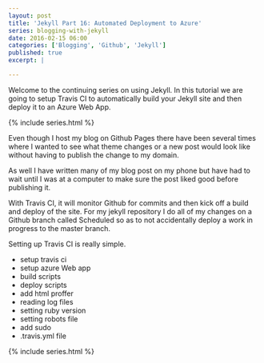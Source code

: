 ```yaml
---
layout: post
title: 'Jekyll Part 16: Automated Deployment to Azure'
series: blogging-with-jekyll 
date: 2016-02-15 06:00
categories: ['Blogging', 'Github', 'Jekyll']
published: true 
excerpt: |

---
```


Welcome to the continuing series on using Jekyll.  In this tutorial we are going to setup Travis CI to automatically build your Jekyll site and then deploy it to an Azure Web App.  

{% include series.html %}

Even though I host my blog on Github Pages there have been several times where I wanted to see what theme changes or a new post would look like without having to publish the change to my domain.

As well I have written many of my blog post on my phone but have had to wait until I was at a computer to make sure the post liked good before publishing it.  

With Travis CI, it will monitor Github for commits and then kick off a build and deploy of the site.  For my jekyll repository I do all of my changes on a Github branch called Scheduled so as to not accidentally deploy a work in progress to the master branch.

Setting up Travis CI is really simple. 

* setup travis ci
* setup azure Web app
* build scripts 
* deploy scripts 
* add html proffer
* reading log  files 
* setting ruby version 
* setting robots file  
* add sudo
*  .travis.yml file
 

 {% include series.html %}
